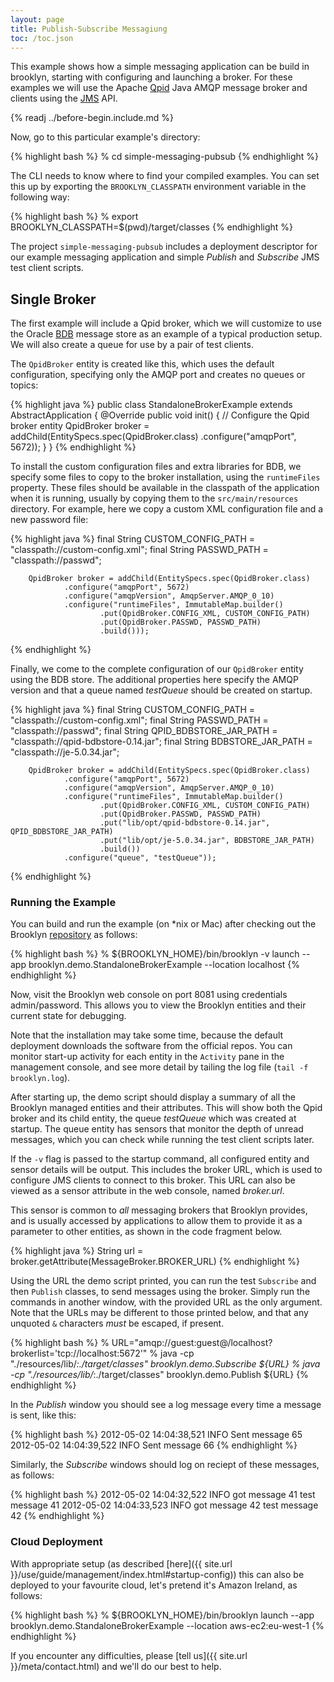 ```yaml
---
layout: page
title: Publish-Subscribe Messagiung
toc: /toc.json
---
```


This example shows how a simple messaging application can be build
in brooklyn, starting with configuring and launching a broker. For
these examples we will use the Apache [Qpid](http://qpid.apache.org/)
Java AMQP message broker and clients using the
[JMS](http://docs.oracle.com/javaee/6/tutorial/doc/bnceh.html) API.

{% readj ../before-begin.include.md %}

Now, go to this particular example's directory:

{% highlight bash %}
% cd simple-messaging-pubsub
{% endhighlight %}

The CLI needs to know where to find your compiled examples. You can set this up by exporting
the ``BROOKLYN_CLASSPATH`` environment variable in the following way:

{% highlight bash %}
% export BROOKLYN_CLASSPATH=$(pwd)/target/classes
{% endhighlight %}

The project ``simple-messaging-pubsub`` includes a deployment
descriptor for our example messaging application and simple _Publish_
and _Subscribe_ JMS test client scripts.

## Single Broker

The first example will include a Qpid broker, which we will customize
to use the Oracle [BDB](http://www.oracle.com/technetwork/products/berkeleydb/overview/index.html)
message store as an example of a typical production setup. We will
also create a queue for use by a pair of test clients.

The ``QpidBroker`` entity is created like this, which uses the
default configuration, specifying only the AMQP port and creates
no queues or topics:

{% highlight java %}
public class StandaloneBrokerExample extends AbstractApplication {
    @Override
    public void init() {
        // Configure the Qpid broker entity
    	QpidBroker broker = addChild(EntitySpecs.spec(QpidBroker.class)
    	        .configure("amqpPort", 5672));
    }
}
{% endhighlight %}

To install the custom configuration files and extra libraries for
BDB, we specify some files to copy to the broker installation, using
the ``runtimeFiles`` property. These files should be available in
the classpath of the application when it is running, usually by
copying them to the ``src/main/resources`` directory. For example,
here we copy a custom XML configuration file and a new password
file:

{% highlight java %}
        final String CUSTOM_CONFIG_PATH = "classpath://custom-config.xml";
        final String PASSWD_PATH = "classpath://passwd";

    	QpidBroker broker = addChild(EntitySpecs.spec(QpidBroker.class)
    	        .configure("amqpPort", 5672)
    	        .configure("amqpVersion", AmqpServer.AMQP_0_10)
    	        .configure("runtimeFiles", ImmutableMap.builder()
    	                .put(QpidBroker.CONFIG_XML, CUSTOM_CONFIG_PATH)
    	                .put(QpidBroker.PASSWD, PASSWD_PATH)
    	                .build()));
{% endhighlight %}

Finally, we come to the complete configuration of our ``QpidBroker``
entity using the BDB store. The additional properties here specify
the AMQP version and that a queue named _testQueue_ should be created
on startup.

{% highlight java %}
        final String CUSTOM_CONFIG_PATH = "classpath://custom-config.xml";
        final String PASSWD_PATH = "classpath://passwd";
        final String QPID_BDBSTORE_JAR_PATH = "classpath://qpid-bdbstore-0.14.jar";
        final String BDBSTORE_JAR_PATH = "classpath://je-5.0.34.jar";

    	QpidBroker broker = addChild(EntitySpecs.spec(QpidBroker.class)
    	        .configure("amqpPort", 5672)
    	        .configure("amqpVersion", AmqpServer.AMQP_0_10)
    	        .configure("runtimeFiles", ImmutableMap.builder()
    	                .put(QpidBroker.CONFIG_XML, CUSTOM_CONFIG_PATH)
    	                .put(QpidBroker.PASSWD, PASSWD_PATH)
    	                .put("lib/opt/qpid-bdbstore-0.14.jar", QPID_BDBSTORE_JAR_PATH)
    	                .put("lib/opt/je-5.0.34.jar", BDBSTORE_JAR_PATH)
    	                .build())
    	        .configure("queue", "testQueue"));
{% endhighlight %}


### Running the Example

You can build and run the example (on *nix or Mac) after checking
out the Brooklyn [repository](https://www.github.com/brooklyncentral/brooklyn)
as follows:

{% highlight bash %}
% ${BROOKLYN_HOME}/bin/brooklyn -v launch --app brooklyn.demo.StandaloneBrokerExample --location localhost
{% endhighlight %}

Now, visit the Brooklyn web console on port 8081 using credentials
admin/password.  This allows you to view the Brooklyn entities and
their current state for debugging.

Note that the installation may take some time, because the default
deployment downloads the software from the official repos.  You can
monitor start-up activity for each entity in the ``Activity`` pane
in the management console, and see more detail by tailing the log
file (``tail -f brooklyn.log``).

After starting up, the demo script should display a summary of all
the Brooklyn managed entities and their attributes. This will show
both the Qpid broker and its child entity, the queue _testQueue_
which was created at startup. The queue entity has sensors that
monitor the depth of unread messages, which you can check while
running the test client scripts later.

If the ``-v`` flag is passed to the startup command, all configured
entity and sensor details will be output. This includes the broker URL,
which is used to configure JMS clients to connect to this broker.
This URL can also be viewed as a sensor attribute in the web console,
named _broker.url_.

This sensor is common to _all_ messaging brokers that Brooklyn
provides, and is usually accessed by applications to allow them to
provide it as a parameter to other entities, as shown in the code
fragment below.

{% highlight java %}
String url = broker.getAttribute(MessageBroker.BROKER_URL)
{% endhighlight %}

Using the URL the demo script printed, you can run the test ``Subscribe``
and then ``Publish`` classes, to send messages using the broker. Simply
run the commands in another window, with the provided URL as the
only argument. Note that the URLs may be different to those printed
below, and that any unquoted ``&`` characters *must* be escaped,
if present.

{% highlight bash %}
% URL="amqp://guest:guest@/localhost?brokerlist='tcp://localhost:5672'"
% java -cp "./resources/lib/*:./target/classes" brooklyn.demo.Subscribe ${URL}
% java -cp "./resources/lib/*:./target/classes" brooklyn.demo.Publish ${URL}
{% endhighlight %}

In the _Publish_ window you should see a log message every time a
message is sent, like this:

{% highlight bash %}
2012-05-02 14:04:38,521 INFO  Sent message 65
2012-05-02 14:04:39,522 INFO  Sent message 66
{% endhighlight %}

Similarly, the _Subscribe_ windows should log on reciept of these
messages, as follows:

{% highlight bash %}
2012-05-02 14:04:32,522 INFO  got message 41 test message 41
2012-05-02 14:04:33,523 INFO  got message 42 test message 42
{% endhighlight %}

### Cloud Deployment

With appropriate setup (as described
[here]({{ site.url }}/use/guide/management/index.html#startup-config))
this can also be deployed to your favourite cloud, let's pretend
it's Amazon Ireland, as follows:

{% highlight bash %}
% ${BROOKLYN_HOME}/bin/brooklyn launch --app brooklyn.demo.StandaloneBrokerExample --location aws-ec2:eu-west-1
{% endhighlight %}

If you encounter any difficulties, please
[tell us]({{ site.url }}/meta/contact.html) and we'll do our best
to help.
